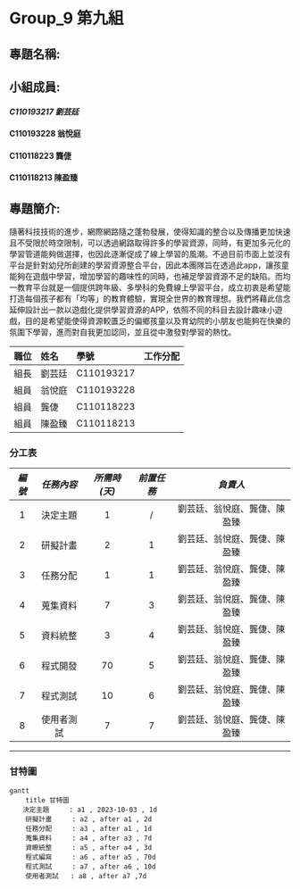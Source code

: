 # Group_9 第九組
## 專題名稱:

## 小組成員:
#### *C110193217 劉芸廷*
#### C110193228 翁悅庭
#### C110118223 龔倢
#### C110118213 陳盈臻

## 專題簡介:
隨著科技技術的進步，網際網路隨之蓬勃發展，使得知識的整合以及傳播更加快速且不受限於時空限制，可以透過網路取得許多的學習資源，同時，有更加多元化的學習管道能夠做選擇，也因此逐漸促成了線上學習的風潮。不過目前市面上並沒有平台是針對幼兒所創建的學習資源整合平台，因此本團隊旨在透過此app，讓孩童能夠在遊戲中學習，增加學習的趣味性的同時，也補足學習資源不足的缺陷。而均一教育平台就是一個提供跨年級、多學科的免費線上學習平台，成立初衷是希望能打造每個孩子都有「均等」的教育體驗，實現全世界的教育理想。我們將藉此信念延伸設計出一款以遊戲化提供學習資源的APP，依照不同的科目去設計趣味小遊戲，目的是希望能使得資源較匱乏的偏鄉孩童以及育幼院的小朋友也能夠在快樂的氛圍下學習，進而對自我更加認同，並且從中激發對學習的熱忱。

| **職位** | **姓名** | **學號** | **工作分配**|
| :---     |  :---       |  :---   | :---      |
|   組長   | 劉芸廷   | C110193217  |           |
|   組員   | 翁悅庭   | C110193228  |           |
|   組員   | 龔倢     | C110118223  |           |
|   組員   | 陳盈臻   | C110118213  |           |

### 分工表
|  *編號*  |  *任務內容*  |  *所需時(天)*  |  *前置任務*  |  *負責人*  |
| :------: |   :------:  |    :------:   |   :------:  |  :------:  |
|     1    |   決定主題   |       1       |      /      |劉芸廷、翁悅庭、龔倢、陳盈臻|
|     2    |   研擬計畫   |       2       |      1      |劉芸廷、翁悅庭、龔倢、陳盈臻|
|     3    |   任務分配   |       1       |      1      |劉芸廷、翁悅庭、龔倢、陳盈臻|
|     4    |   蒐集資料   |       7       |      3      |劉芸廷、翁悅庭、龔倢、陳盈臻|
|     5    |   資料統整   |       3       |      4      |劉芸廷、翁悅庭、龔倢、陳盈臻|
|     6    |   程式開發   |       70      |      5      |劉芸廷、翁悅庭、龔倢、陳盈臻|
|     7    |   程式測試   |       10      |      6      |劉芸廷、翁悅庭、龔倢、陳盈臻|
|     8    |  使用者測試  |       7       |      7      |劉芸廷、翁悅庭、龔倢、陳盈臻|
---

### 甘特圖
```mermaid
gantt
    title 甘特圖
　　決定主題     : a1 , 2023-10-03 , 1d
    研擬計畫     : a2 , after a1 , 2d
    任務分配     : a3 , after a1 , 1d
    蒐集資料     : a4 , after a3 , 7d
    資瞭統整     : a5 , after a4 , 3d
    程式編寫     : a6 , after a5 , 70d
    程式測試     : a7 , after a6 , 10d
    使用者測試   : a8 , after a7 ,7d
```
